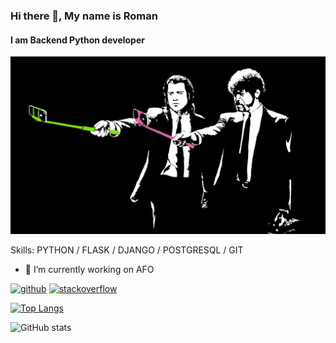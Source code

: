 ### Hi there 👋, My name is Roman
#### I am Backend Python developer
![Avatar](https://github.com/AlexandrovRoman/AlexandrovRoman/raw/master/avatar.jpg)


Skills: PYTHON / FLASK / DJANGO / POSTGRESQL / GIT

- 🔭 I’m currently working on AFO 


[<img src='https://cdn.jsdelivr.net/npm/simple-icons@3.0.1/icons/github.svg' alt='github' height='40'>](https://github.com/AlexandrovRoman)  [<img src='https://cdn.jsdelivr.net/npm/simple-icons@3.0.1/icons/stackoverflow.svg' alt='stackoverflow' height='40'>](https://stackoverflow.com/users/15176938)  

[![Top Langs](https://github-readme-stats.vercel.app/api/top-langs/?username=AlexandrovRoman)](https://github.com/anuraghazra/github-readme-stats)

![GitHub stats](https://github-readme-stats.vercel.app/api?username=AlexandrovRoman&show_icons=true)  

